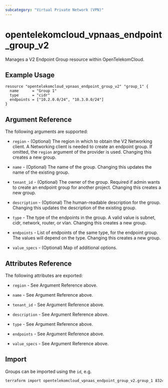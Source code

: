 ```yaml
---
subcategory: "Virtual Private Network (VPN)"
---
```


# opentelekomcloud_vpnaas_endpoint_group_v2

Manages a V2 Endpoint Group resource within OpenTelekomCloud.

## Example Usage

```hcl
resource "opentelekomcloud_vpnaas_endpoint_group_v2" "group_1" {
  name      = "Group 1"
  type      = "cidr"
  endpoints = ["10.2.0.0/24", "10.3.0.0/24"]
}
```

## Argument Reference

The following arguments are supported:

* `region` - (Optional) The region in which to obtain the V2 Networking client.
  A Networking client is needed to create an endpoint group. If omitted, the
  `region` argument of the provider is used. Changing this creates a new group.

* `name` - (Optional) The name of the group. Changing this updates the name of
  the existing group.

* `tenant_id` - (Optional) The owner of the group. Required if admin wants to
  create an endpoint group for another project. Changing this creates a new group.

* `description` - (Optional) The human-readable description for the group.
  Changing this updates the description of the existing group.

* `type` -  The type of the endpoints in the group. A valid value is subnet, cidr, network, router, or vlan.
  Changing this creates a new group.

* `endpoints` - List of endpoints of the same type, for the endpoint group. The values will depend on the type.
  Changing this creates a new group.

* `value_specs` - (Optional) Map of additional options.

## Attributes Reference

The following attributes are exported:

* `region` - See Argument Reference above.

* `name` - See Argument Reference above.

* `tenant_id` - See Argument Reference above.

* `description` - See Argument Reference above.

* `type` - See Argument Reference above.

* `endpoints` - See Argument Reference above.

* `value_specs` - See Argument Reference above.

## Import

Groups can be imported using the `id`, e.g.

```sh
terraform import opentelekomcloud_vpnaas_endpoint_group_v2.group_1 832cb7f3-59fe-40cf-8f64-8350ffc03272
```
